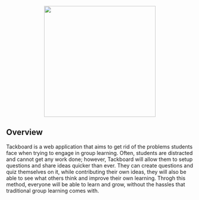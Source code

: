 <p align = "center">
  <img src="https://github.com/et-sollertis-animi/Tackboard/raw/master/assets/logo.png" height=300px width=300px>
</p>

## Overview
Tackboard is a web application that aims to get rid of the problems students face when trying to engage in group learning. Often, students are distracted and cannot get any work done; however, Tackboard will allow them to setup questions and share ideas quicker than ever. They can create questions and quiz themselves on it, while contributing their own ideas, they will also be able to see what others think and improve their own learning. Throgh this method, everyone will be able to learn and grow, without the hassles that traditional group learning comes with.